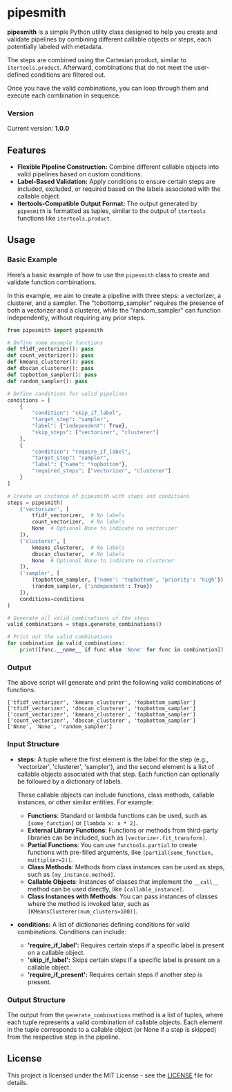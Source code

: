 # pipesmith

**pipesmith** is a simple Python utility class designed to help you create and validate pipelines by combining different callable objects or steps, each potentially labeled with metadata.

The steps are combined using the Cartesian product, similar to `itertools.product`. Afterward, combinations that do not meet the user-defined conditions are filtered out.

Once you have the valid combinations, you can loop through them and execute each combination in sequence.


### Version

Current version: **1.0.0**


## Features

- **Flexible Pipeline Construction:** Combine different callable objects into valid pipelines based on custom conditions.
- **Label-Based Validation:** Apply conditions to ensure certain steps are included, excluded, or required based on the labels associated with the callable object.
- **Itertools-Compatible Output Format:** The output generated by `pipesmith` is formatted as tuples, similar to the output of `itertools` functions like `itertools.product`.


## Usage

### Basic Example

Here’s a basic example of how to use the `pipesmith` class to create and validate function combinations.

In this example, we aim to create a pipeline with three steps: a vectorizer, a clusterer, and a sampler. The "tobottomp_sampler" requires the presence of both a vectorizer and a clusterer, while the "random_sampler" can function independently, without requiring any prior steps.

```python
from pipesmith import pipesmith

# Define some example functions
def tfidf_vectorizer(): pass
def count_vectorizer(): pass
def kmeans_clusterer(): pass
def dbscan_clusterer(): pass
def topbottom_sampler(): pass
def random_sampler(): pass

# Define conditions for valid pipelines
conditions = [
    {
        "condition": "skip_if_label",
        "target_step": "sampler",
        "label": {"independent": True},
        "skip_steps": ["vectorizer", "clusterer"]
    },
    {
        "condition": "require_if_label",
        "target_step": "sampler",
        "label": {"name": "topbottom"},
        "required_steps": ["vectorizer", "clusterer"]
    }
]

# Create an instance of pipesmith with steps and conditions
steps = pipesmith(
    ('vectorizer', [
        tfidf_vectorizer,  # No labels
        count_vectorizer,  # No labels
        None  # Optional None to indicate no vectorizer
    ]),
    ('clusterer', [
        kmeans_clusterer,  # No labels
        dbscan_clusterer,  # No labels
        None  # Optional None to indicate no clusterer
    ]),
    ('sampler', [
        (topbottom_sampler, {'name': 'topbottom', 'priority': 'high'}),
        (random_sampler, {'independent': True})
    ]),
    conditions=conditions
)

# Generate all valid combinations of the steps
valid_combinations = steps.generate_combinations()

# Print out the valid combinations
for combination in valid_combinations:
    print([func.__name__ if func else 'None' for func in combination])
```

### Output

The above script will generate and print the following valid combinations of functions:

```
['tfidf_vectorizer', 'kmeans_clusterer', 'topbottom_sampler']
['tfidf_vectorizer', 'dbscan_clusterer', 'topbottom_sampler']
['count_vectorizer', 'kmeans_clusterer', 'topbottom_sampler']
['count_vectorizer', 'dbscan_clusterer', 'topbottom_sampler']
['None', 'None', 'random_sampler']
```



### Input Structure

- **steps:** A tuple where the first element is the label for the step (e.g., 'vectorizer', 'clusterer', 'sampler'), and the second element is a list of callable objects associated with that step. Each function can optionally be followed by a dictionary of labels.

  These callable objects can include functions, class methods, callable instances, or other similar entities. For example:

  - **Functions**: Standard or lambda functions can be used, such as `[some_function]` or `[lambda x: x * 2]`.
  - **External Library Functions**: Functions or methods from third-party libraries can be included, such as `[vectorizer.fit_transform]`.
  - **Partial Functions**: You can use `functools.partial` to create functions with pre-filled arguments, like `[partial(some_function, multiplier=2)]`.
  - **Class Methods**: Methods from class instances can be used as steps, such as `[my_instance.method]`.
  - **Callable Objects**: Instances of classes that implement the `__call__` method can be used directly, like `[callable_instance]`.
  - **Class Instances with Methods**: You can pass instances of classes where the method is invoked later, such as `[KMeansClusterer(num_clusters=100)]`.


- **conditions:** A list of dictionaries defining conditions for valid combinations. Conditions can include:
  - **'require_if_label':** Requires certain steps if a specific label is present on a callable object.
  - **'skip_if_label':** Skips certain steps if a specific label is present on a callable object.
  - **'require_if_present':** Requires certain steps if another step is present.


### Output Structure

The output from the `generate_combinations` method is a list of tuples, where each tuple represents a valid combination of callable objects. Each element in the tuple corresponds to a callable object (or None if a step is skipped) from the respective step in the pipeline.


## License

This project is licensed under the MIT License - see the [LICENSE](LICENSE) file for details.

